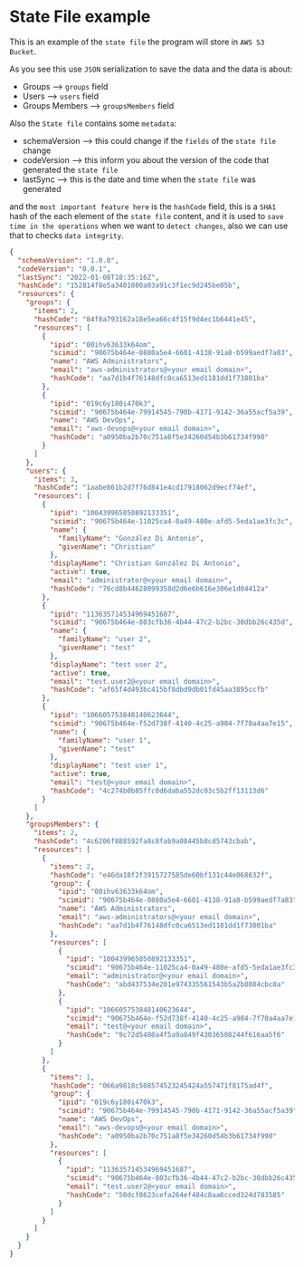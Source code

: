 # State File example

This is an example of the `state file` the program will store in `AWS S3 Bucket`.

As you see this use `JSON` serialization to save the data and the data is about:

* Groups --> `groups` field
* Users --> `users` field
* Groups Members --> `groupsMembers` field

Also the `State file` contains some `metadata`:

* schemaVersion --> this could change if the `fields` of the `state file` change
* codeVersion --> this inform you about the version of the code that generated the `state file`
* lastSync --> this is the date and time when the `state file` was generated

and the `most important feature here` is the `hashCode` field, this is a `SHA1` hash of the each element of the `state file` content, and it is used to `save time in the operations` when we want to `detect changes`, also we can use that to checks `data integrity`.

```json
{
  "schemaVersion": "1.0.0",
  "codeVersion": "0.0.1",
  "lastSync": "2022-01-08T18:35:16Z",
  "hashCode": "152814f8e5a3401080a03a91c3f1ec9d245be05b",
  "resources": {
    "groups": {
      "items": 2,
      "hashCode": "84f8a793162a18e5ea66c4f15f9d4ec1b6441e45",
      "resources": [
        {
          "ipid": "00ihv63633k64om",
          "scimid": "90675b464e-0880a5e4-6601-4138-91a8-b599aedf7a83",
          "name": "AWS Administrators",
          "email": "aws-administrators@<your email domain>",
          "hashCode": "aa7d1b4f76148dfc0ca6513ed1181dd1f73801ba"
        },
        {
          "ipid": "019c6y180i470k3",
          "scimid": "90675b464e-79914545-790b-4171-9142-36a55acf5a39",
          "name": "AWS DevOps",
          "email": "aws-devops@<your email domain>",
          "hashCode": "a0950ba2b70c751a8f5e34260d54b3b61734f990"
        }
      ]
    },
    "users": {
      "items": 3,
      "hashCode": "1aabe861b2d7f76d841e4cd17918062d9ecf74ef",
      "resources": [
        {
          "ipid": "100439965050892133351",
          "scimid": "90675b464e-11025ca4-0a49-480e-afd5-5eda1ae3fc3c",
          "name": {
            "familyName": "González Di Antonio",
            "givenName": "Christian"
          },
          "displayName": "Christian González Di Antonio",
          "active": true,
          "email": "administrator@<your email domain>",
          "hashCode": "76cd8b44628099358d2d6e6b616e306e1d04412a"
        },
        {
          "ipid": "113635714534969451687",
          "scimid": "90675b464e-803cfb36-4b44-47c2-b2bc-30dbb26c435d",
          "name": {
            "familyName": "user 2",
            "givenName": "test"
          },
          "displayName": "test user 2",
          "active": true,
          "email": "test.user2@<your email domain>",
          "hashCode": "af65f4d493bc415bf8dbd9db01fd45aa3895ccfb"
        },
        {
          "ipid": "106605753848140623644",
          "scimid": "90675b464e-f52d738f-4140-4c25-a904-7f70a4aa7e15",
          "name": {
            "familyName": "user 1",
            "givenName": "test"
          },
          "displayName": "test user 1",
          "active": true,
          "email": "test@<your email domain>",
          "hashCode": "4c274b0b85ffc0d6daba552dc03c5b2ff13113d6"
        }
      ]
    },
    "groupsMembers": {
      "items": 2,
      "hashCode": "4c6206f888592fa8c8fab9a08445b8cd5743cbab",
      "resources": [
        {
          "items": 2,
          "hashCode": "e46da18f2f3915727585de60bf131c44e068632f",
          "group": {
            "ipid": "00ihv63633k64om",
            "scimid": "90675b464e-0880a5e4-6601-4138-91a8-b599aedf7a83",
            "name": "AWS Administrators",
            "email": "aws-administrators@<your email domain>",
            "hashCode": "aa7d1b4f76148dfc0ca6513ed1181dd1f73801ba"
          },
          "resources": [
            {
              "ipid": "100439965050892133351",
              "scimid": "90675b464e-11025ca4-0a49-480e-afd5-5eda1ae3fc3c",
              "email": "administrator@<your email domain>",
              "hashCode": "abd437534e201e974335561543b5a2b8084cbc8a"
            },
            {
              "ipid": "106605753848140623644",
              "scimid": "90675b464e-f52d738f-4140-4c25-a904-7f70a4aa7e15",
              "email": "test@<your email domain>",
              "hashCode": "9c72d5480a4f5a9a849f43036508244f616aa5f6"
            }
          ]
        },
        {
          "items": 1,
          "hashCode": "066a9818c508574523245424a557471f8175ad4f",
          "group": {
            "ipid": "019c6y180i470k3",
            "scimid": "90675b464e-79914545-790b-4171-9142-36a55acf5a39",
            "name": "AWS DevOps",
            "email": "aws-devops@<your email domain>",
            "hashCode": "a0950ba2b70c751a8f5e34260d54b3b61734f990"
          },
          "resources": [
            {
              "ipid": "113635714534969451687",
              "scimid": "90675b464e-803cfb36-4b44-47c2-b2bc-30dbb26c435d",
              "email": "test.user2@<your email domain>",
              "hashCode": "50dcf8623cefa264ef484c8aa6cced324d783585"
            }
          ]
        }
      ]
    }
  }
}
```
